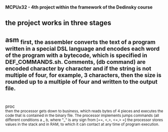 #### MCPUx32 - 4th project within the framework of the Dedinsky course<br/>

the project works in three stages 
---
asm
<sub>first, the assembler converts the text of a program written in a special DSL language and encodes each word of the program with a bytecode, which is specified in DEF_COMMANDS.sh. Comments, (db command) are encoded character by character and if the string is not multiple of four, for example, 3 characters, then the size is rounded up to a multiple of four and written to the output file.<sub><br>
 ------- 
 <br/>proc  
<sub>then the processor gets down to business, which reads bytes of 4 pieces and executes the code that is contained in the binary file. The processor implements jumps commands (all different conditions a _ b, where "_" is any sign from \[==, <,>, <=,> =\] the processor stores values in the stack and in RAM, to which it can contact at any time of program execution. <sub>
 
